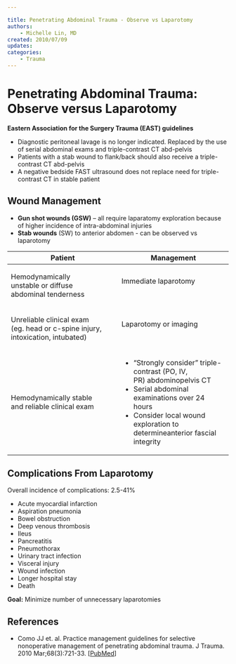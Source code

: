 ```yaml
---

title: Penetrating Abdominal Trauma - Observe vs Laparotomy
authors:
    - Michelle Lin, MD
created: 2010/07/09
updates:
categories:
    - Trauma
---
```


# Penetrating Abdominal Trauma: Observe versus Laparotomy

**Eastern Association for the Surgery Trauma (EAST) guidelines**

- Diagnostic peritoneal lavage is no longer indicated. Replaced by the use of serial abdominal exams and triple-contrast CT abd-pelvis
- Patients with a stab wound to flank/back should also receive a triple-contrast CT abd-pelvis 
- A negative bedside FAST ultrasound does not replace need for triple-contrast CT in stable patient

## Wound Management

- **Gun shot wounds (GSW)** – all require laparatomy exploration because of higher incidence of intra-abdominal injuries
- **Stab wounds** (SW) to anterior abdomen - can be observed vs laparotomy 

<table>
<colgroup>
<col width="50%" />
<col width="50%" />
</colgroup>
<thead>
<tr class="header">
<th><strong>Patient</strong></th>
<th><strong>Management</strong><br />
</th>
</tr>
</thead>
<tbody>
<tr class="odd">
<td><p>Hemodynamically <br />
unstable or diffuse <br />
abdominal tenderness <br />
</p></td>
<td><p>Immediate laparotomy </p>
<br />
</td>
</tr>
<tr class="even">
<td><p>Unreliable clinical exam <br />
(eg. head or c-spine injury, <br />
intoxication, intubated) </p></td>
<td><p>Laparotomy or imaging </p>
<br />
</td>
</tr>
<tr class="odd">
<td><p>Hemodynamically stable <br />
and reliable clinical exam <br />
</p></td>
<td><ul>
<li>“Strongly consider” triple-contrast (PO, IV, PR) abdominopelvis CT</li>
<li><span class="aglmd-moreinfo ui-moreinfo" data-iid="53aa2472d35d3ae92e0016b2">Serial abdominal examinations over 24 hours</span> </li>
<li><span class="aglmd-moreinfo ui-moreinfo" data-iid="53aa2472d35d3ae92e0016b3">Consider local wound exploration to determineanterior fascial integrity</span></li>
</ul></td>
</tr>
</tbody>
</table>

## Complications From Laparotomy

Overall incidence of complications: 2.5-41%

- Acute myocardial infarction
- Aspiration pneumonia
- Bowel obstruction
- Deep venous thrombosis
- Ileus
- Pancreatitis
- Pneumothorax
- Urinary tract infection
- Visceral injury
- Wound infection
- Longer hospital stay
- Death 

**Goal:** Minimize number of unnecessary laparotomies

## References

- Como JJ et. al. Practice management guidelines for selective nonoperative management of penetrating abdominal trauma. J Trauma. 2010 Mar;68(3):721-33. [[PubMed](http://www.ncbi.nlm.nih.gov/pubmed/20220426)]

